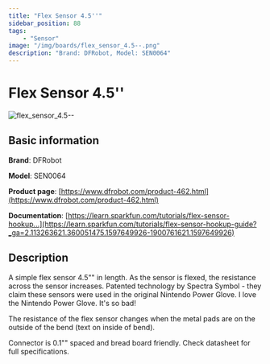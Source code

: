 ```yaml
---
title: "Flex Sensor 4.5''"
sidebar_position: 88
tags:
    - "Sensor"
image: "/img/boards/flex_sensor_4.5--.png"
description: "Brand: DFRobot, Model: SEN0064"
---
```

# Flex Sensor 4.5''

![flex_sensor_4.5--](/img/boards/flex_sensor_4.5--.png)

## Basic information

**Brand**: DFRobot

**Model**: SEN0064

**Product page**: [https://www.dfrobot.com/product-462.html](https://www.dfrobot.com/product-462.html)

**Documentation**: [https://learn.sparkfun.com/tutorials/flex-sensor-hookup...](https://learn.sparkfun.com/tutorials/flex-sensor-hookup-guide?_ga=2.113263621.360051475.1597649926-1900761621.1597649926)

## Description

A simple flex sensor 4\.5"" in length\. As the sensor is flexed, the resistance across the sensor increases\. Patented technology by Spectra Symbol \- they claim these sensors were used in the original Nintendo Power Glove\. I love the Nintendo Power Glove\. It's so bad\!

 

 The resistance of the flex sensor changes when the metal pads are on the outside of the bend \(text on inside of bend\)\.

 

 Connector is 0\.1"" spaced and bread board friendly\. Check datasheet for full specifications\.

